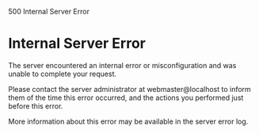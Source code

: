 500 Internal Server Error

Internal Server Error
==========

The server encountered an internal error or
misconfiguration and was unable to complete
your request.

Please contact the server administrator at webmaster@localhost to inform them of the time this error occurred, and the actions you performed just before this error.

More information about this error may be available
in the server error log.